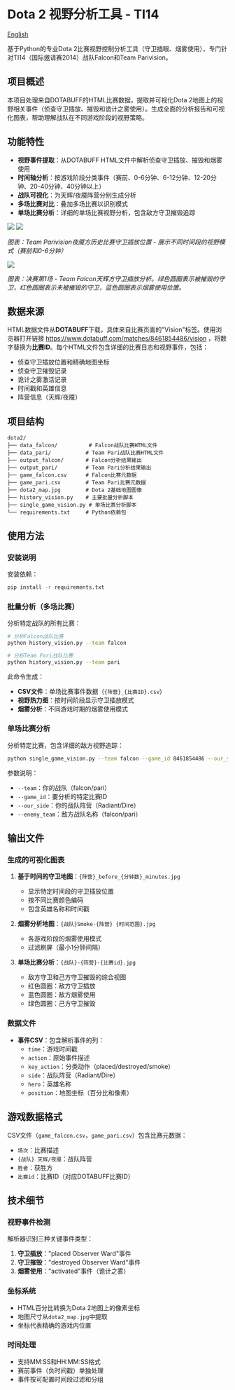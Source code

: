 # Dota 2 视野分析工具 - TI14

[English](README_EN.md)

基于Python的专业Dota 2比赛视野控制分析工具（守卫插眼、烟雾使用），专门针对TI14（国际邀请赛2014）战队Falcon和Team Parivision。

## 项目概述

本项目处理来自DOTABUFF的HTML比赛数据，提取并可视化Dota 2地图上的视野相关事件（侦查守卫插放、摧毁和诡计之雾使用）。生成全面的分析报告和可视化图表，帮助理解战队在不同游戏阶段的视野策略。

## 功能特性

- **视野事件提取**：从DOTABUFF HTML文件中解析侦查守卫插放、摧毁和烟雾使用
- **时间轴分析**：按游戏阶段分类事件（赛前、0-6分钟、6-12分钟、12-20分钟、20-40分钟、40分钟以上）
- **战队可视化**：为天辉/夜魇阵营分别生成分析
- **多场比赛对比**：叠加多场比赛以识别模式
- **单场比赛分析**：详细的单场比赛视野分析，包含敌方守卫摧毁追踪

![](assets/Parivision_Dire_before_0_minutes.jpg)
![](assets/Parivision_Dire_before_6_minutes.jpg)

*图表：Team Parivision夜魇方历史比赛守卫插放位置 - 展示不同时间段的视野模式（赛前和0-6分钟）*

![](assets/falcon-Radiant-8461476910.jpg)

*图表：决赛第1场 - Team Falcon天辉方守卫插放分析。绿色圆圈表示被摧毁的守卫，红色圆圈表示未被摧毁的守卫，蓝色圆圈表示烟雾使用位置。*

## 数据来源

HTML数据文件从**DOTABUFF**下载，具体来自比赛页面的"Vision"标签。使用浏览器打开链接 https://www.dotabuff.com/matches/8461854486/vision ，将数字替换为**比赛ID**。每个HTML文件包含详细的比赛日志和视野事件，包括：

- 侦查守卫插放位置和精确地图坐标
- 侦查守卫摧毁记录
- 诡计之雾激活记录
- 时间戳和英雄信息
- 阵营信息（天辉/夜魇）

## 项目结构

```
dota2/
├── data_falcon/          # Falcon战队比赛HTML文件
├── data_pari/           # Team Pari战队比赛HTML文件
├── output_falcon/       # Falcon分析结果输出
├── output_pari/         # Team Pari分析结果输出
├── game_falcon.csv      # Falcon比赛元数据
├── game_pari.csv        # Team Pari比赛元数据
├── dota2_map.jpg        # Dota 2基础地图图像
├── history_vision.py    # 主要批量分析脚本
├── single_game_vision.py # 单场比赛分析脚本
└── requirements.txt     # Python依赖包
```

## 使用方法

### 安装说明
安装依赖：
```bash
pip install -r requirements.txt
```

### 批量分析（多场比赛）

分析特定战队的所有比赛：

```bash
# 分析Falcon战队比赛
python history_vision.py --team falcon

# 分析Team Pari战队比赛
python history_vision.py --team pari
```

此命令生成：
- **CSV文件**：单场比赛事件数据（`{阵营}_{比赛ID}.csv`）
- **视野热力图**：按时间阶段显示守卫插放模式
- **烟雾分析**：不同游戏时期的烟雾使用模式

### 单场比赛分析

分析特定比赛，包含详细的敌方视野追踪：

```bash
python single_game_vision.py --team falcon --game_id 8461854486 --our_side Dire --enemy_team pari
```

参数说明：
- `--team`：你的战队（falcon/pari）
- `--game_id`：要分析的特定比赛ID
- `--our_side`：你的战队阵营（Radiant/Dire）
- `--enemy_team`：敌方战队名称（falcon/pari）

## 输出文件

### 生成的可视化图表

1. **基于时间的守卫地图**：`{阵营}_before_{分钟数}_minutes.jpg`
   - 显示特定时间段的守卫插放位置
   - 按不同比赛颜色编码
   - 包含英雄名称和时间戳

2. **烟雾分析地图**：`{战队}Smoke-{阵营} {时间范围}.jpg`
   - 各游戏阶段的烟雾使用模式
   - 过滤刷屏（最小1分钟间隔）

3. **单场比赛分析**：`{战队}-{阵营}-{比赛id}.jpg`
   - 敌方守卫和己方守卫摧毁的综合视图
   - 红色圆圈：敌方守卫插放
   - 蓝色圆圈：敌方烟雾使用
   - 绿色圆圈：己方守卫摧毁

### 数据文件

- **事件CSV**：包含解析事件的列：
  - `time`：游戏时间戳
  - `action`：原始事件描述
  - `key_action`：分类动作（placed/destroyed/smoke）
  - `side`：战队阵营（Radiant/Dire）
  - `hero`：英雄名称
  - `position`：地图坐标（百分比和像素）

## 游戏数据格式

CSV文件（`game_falcon.csv`，`game_pari.csv`）包含比赛元数据：
- `场次`：比赛描述
- `{战队} 天辉/夜魇`：战队阵营
- `胜者`：获胜方
- `比赛id`：比赛ID（对应DOTABUFF比赛ID）

## 技术细节

### 视野事件检测

解析器识别三种关键事件类型：
1. **守卫插放**："placed Observer Ward"事件
2. **守卫摧毁**："destroyed Observer Ward"事件
3. **烟雾使用**："activated"事件（诡计之雾）

### 坐标系统

- HTML百分比转换为Dota 2地图上的像素坐标
- 地图尺寸从`dota2_map.jpg`中提取
- 坐标代表精确的游戏内位置

### 时间处理

- 支持MM:SS和HH:MM:SS格式
- 赛前事件（负时间戳）单独处理
- 事件按可配置时间段过滤和分组
